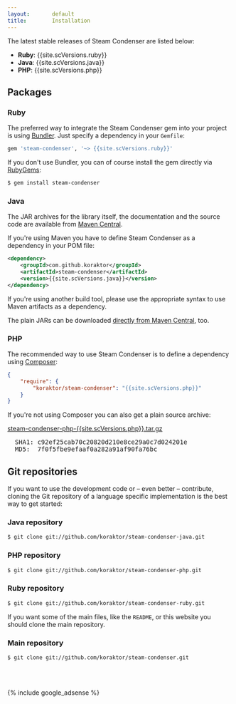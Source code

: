 ```yaml
---
layout:       default
title:        Installation
---
```


The latest stable releases of Steam Condenser are listed below:

 * **Ruby**: {{site.scVersions.ruby}}
 * **Java**: {{site.scVersions.java}}
 * **PHP**:  {{site.scVersions.php}}

## Packages

### Ruby

The preferred way to integrate the Steam Condenser gem into your project is
using [Bundler](http://gembundler.com). Just specify a dependency in your
`Gemfile`:

```ruby
gem 'steam-condenser', '~> {{site.scVersions.ruby}}'
```

If you don't use Bundler, you can of course install the gem directly via
[RubyGems](https://rubygems.org):

```sh
$ gem install steam-condenser
```

### Java

The JAR archives for the library itself, the documentation and the source code
are available from [Maven Central](https://search.maven.org).

If you're using Maven you have to define Steam Condenser as a dependency in
your POM file:

```xml
<dependency>
    <groupId>com.github.koraktor</groupId>
    <artifactId>steam-condenser</artifactId>
    <version>{{site.scVersions.java}}</version>
</dependency>
```

If you're using another build tool, please use the appropriate syntax to use
Maven artifacts as a dependency.

The plain JARs can be downloaded [directly from Maven Central](https://search.maven.org/#artifactdetails%7Ccom.github.koraktor%7Csteam-condenser%7C{{site.scVersions.java}}%7Cjar), too.

### PHP

The recommended way to use Steam Condenser is to define a dependency using
[Composer](https://getcomposer.org):

```json
{
    "require": {
        "koraktor/steam-condenser": "{{site.scVersions.php}}"
    }
}
```

If you're not using Composer you can also get a plain source archive:

<div class="download">
  <a href="https://github.com/koraktor/steam-condenser-php/archive/{{site.scVersions.php}}.tar.gz">steam-condenser-php-{{site.scVersions.php}}.tar.gz</a>
  <br>
  <pre>
  SHA1: c92ef25cab70c20820d210e8ce29a0c7d024201e
  MD5:  7f0f5fbe9efaaf0a282a91af90fa76bc</pre>
</div>

## Git repositories

If you want to use the development code or – even better – contribute, cloning
the Git repository of a language specific implementation is the best way to get
started:

### Java repository

```sh
$ git clone git://github.com/koraktor/steam-condenser-java.git
```

### PHP repository

```sh
$ git clone git://github.com/koraktor/steam-condenser-php.git
```

### Ruby repository

```sh
$ git clone git://github.com/koraktor/steam-condenser-ruby.git
```

If you want some of the main files, like the `README`, or this website you
should clone the main repository.

### Main repository

```sh
$ git clone git://github.com/koraktor/steam-condenser.git
```

<br><br>

{% include google_adsense %}
